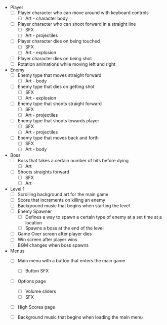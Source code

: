 - Player
	- [ ] Player character who can move around with keyboard controls
		- [ ] Art - character body
	- [ ] Player character who can shoot forward in a straight line
		- [ ] SFX
		- [ ] Art - projectiles
	- [ ] Player character dies on being touched
		- [ ] SFX
		- [ ] Art - explosion
	- [ ] Player character dies on being shot
	- [ ] Rotation animations while moving left and right
	
- Enemy
	- [ ] Enemy type that moves straight forward
		- [ ] Art - body
	- [ ] Enemy type that dies on getting shot
		- [ ] SFX
		- [ ] Art - explosion
	- [ ] Enemy type that shoots straight forward
		- [ ] SFX
		- [ ] Art - projectiles
	- [ ] Enemy type that shoots towards player
		- [ ] SFX
		- [ ] Art - projectiles
	- [ ] Enemy type that moves back and forth
		- [ ] SFX
		- [ ] Art - body
		
- Boss
	- [ ] Boss that takes a certain number of hits before dying
		- [ ] Art
	- [ ] Shoots straights forward
		- [ ] SFX
		- [ ] Art

- Level 1
	- [ ] Scrolling background art for the main game
	- [ ] Score that increments on killing an enemy
	- [ ] Background music that begins when starting the level
	- [ ] Enemy Spawner
		- [ ] Defines a way to spawn a certain type of enemy at a set time at a location
		- [ ] Spawns a boss at the end of the level
	- [ ] Game Over screen after player dies
	- [ ] Win screen after player wins
	- [ ] BGM changes when boss spawns
	
- Menus
	- [ ] Main menu with a button that enters the main game
		- [ ] Button SFX
	- [ ] Options page 
		- [ ] Volume sliders
		- [ ] SFX
	- [ ] High Scores page
	- [ ] Background music that begins when loading the main menu
	
	
	
	
	
	
	
	
	
	
	
	
	
	